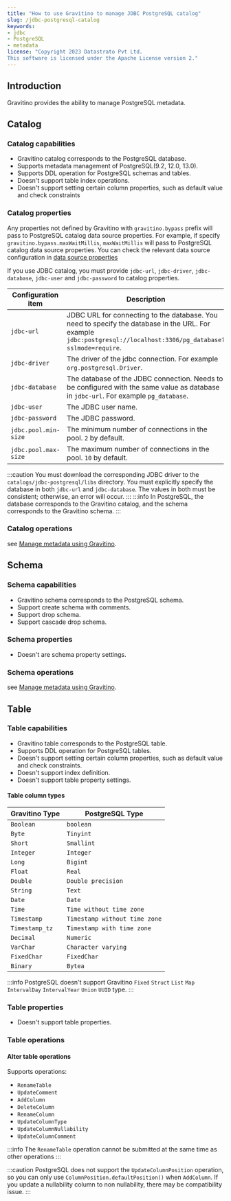 ```yaml
---
title: "How to use Gravitino to manage JDBC PostgreSQL catalog"
slug: /jdbc-postgresql-catalog
keywords:
- jdbc
- PostgreSQL
- metadata
license: "Copyright 2023 Datastrato Pvt Ltd.
This software is licensed under the Apache License version 2."
---
```


## Introduction
Gravitino provides the ability to manage PostgreSQL metadata.

## Catalog
### Catalog capabilities
- Gravitino catalog corresponds to the PostgreSQL database.
- Supports metadata management of PostgreSQL(9.2, 12.0, 13.0).
- Supports DDL operation for PostgreSQL schemas and tables.
- Doesn't support table index operations.
- Doesn't support setting certain column properties, such as default value and check constraints

### Catalog properties
Any properties not defined by Gravitino with `gravitino.bypass` prefix will pass to PostgreSQL catalog data source properties. For example, if specify `gravitino.bypass.maxWaitMillis`, `maxWaitMillis` will pass to PostgreSQL catalog data source properties.
You can check the relevant data source configuration in [data source properties](https://commons.apache.org/proper/commons-dbcp/configuration.html)

If you use JDBC catalog, you must provide `jdbc-url`, `jdbc-driver`, `jdbc-database`, `jdbc-user` and `jdbc-password` to catalog properties.

| Configuration item   | Description                                                                                                                                                       | Default value | Required | Since Version |
|----------------------|-------------------------------------------------------------------------------------------------------------------------------------------------------------------|---------------|----------|---------------|
| `jdbc-url`           | JDBC URL for connecting to the database. You need to specify the database in the URL. For example `jdbc:postgresql://localhost:3306/pg_database?sslmode=require`. | (none)        | Yes      | 0.3.0         |
| `jdbc-driver`        | The driver of the jdbc connection. For example `org.postgresql.Driver`.                                                                                           | (none)        | Yes      | 0.3.0         |
| `jdbc-database`      | The database of the JDBC connection. Needs to be configured with the same value as database in `jdbc-url`. For example `pg_database`.                             | (none)        | Yes      | 0.3.0         |
| `jdbc-user`          | The JDBC user name.                                                                                                                                               | (none)        | Yes      | 0.3.0         |
| `jdbc-password`      | The JDBC password.                                                                                                                                                | (none)        | Yes      | 0.3.0         |
| `jdbc.pool.min-size` | The minimum number of connections in the pool. `2` by default.                                                                                                    | `2`           | No       | 0.3.0         |
| `jdbc.pool.max-size` | The maximum number of connections in the pool. `10` by default.                                                                                                   | `10`          | No       | 0.3.0         |

:::caution
You must download the corresponding JDBC driver to the `catalogs/jdbc-postgresql/libs` directory.
You must explicitly specify the database in both `jdbc-url` and `jdbc-database`. The values in both must be consistent; otherwise, an error will occur.
:::
:::info
In PostgreSQL, the database corresponds to the Gravitino catalog, and the schema corresponds to the Gravitino schema.
:::

### Catalog operations
see [Manage metadata using Gravitino](./manage-metadata-using-gravitino#catalogs-operations).

## Schema
### Schema capabilities
- Gravitino schema corresponds to the PostgreSQL schema.
- Support create schema with comments.
- Support drop schema.
- Support cascade drop schema.

### Schema properties
- Doesn't are schema property settings.

### Schema operations
see [Manage metadata using Gravitino](./manage-metadata-using-gravitino#schemas-operations).

## Table
### Table capabilities
- Gravitino table corresponds to the PostgreSQL table.
- Supports DDL operation for PostgreSQL tables.
- Doesn't support setting certain column properties, such as default value and check constraints.
- Doesn't support index definition.
- Doesn't support table property settings.

#### Table column types
| Gravitino Type | PostgreSQL Type               |
|----------------|-------------------------------|
| `Boolean`      | `boolean`                     |
| `Byte`         | `Tinyint`                     |
| `Short`        | `Smallint`                    |
| `Integer`      | `Integer`                     |
| `Long`         | `Bigint`                      |
| `Float`        | `Real`                        |
| `Double`       | `Double precision`            |
| `String`       | `Text`                        |
| `Date`         | `Date`                        |
| `Time`         | `Time without time zone`      |
| `Timestamp`    | `Timestamp without time zone` |
| `Timestamp_tz` | `Timestamp with time zone`    |
| `Decimal`      | `Numeric`                     |
| `VarChar`      | `Character varying`           |
| `FixedChar`    | `FixedChar`                   |
| `Binary`       | `Bytea`                       |

:::info
PostgreSQL doesn't support Gravitino `Fixed` `Struct` `List` `Map` `IntervalDay` `IntervalYear` `Union` `UUID` type.
:::

### Table properties
- Doesn't support table properties.

### Table operations
#### Alter table operations
Supports operations:
- `RenameTable`
- `UpdateComment`
- `AddColumn`
- `DeleteColumn`
- `RenameColumn`
- `UpdateColumnType`
- `UpdateColumnNullability`
- `UpdateColumnComment`

:::info
The `RenameTable` operation cannot be submitted at the same time as other operations
:::

:::caution
PostgreSQL does not support the `UpdateColumnPosition` operation, so you can only use `ColumnPosition.defaultPosition()` when `AddColumn`.
If you update a nullability column to non nullability, there may be compatibility issue.
:::